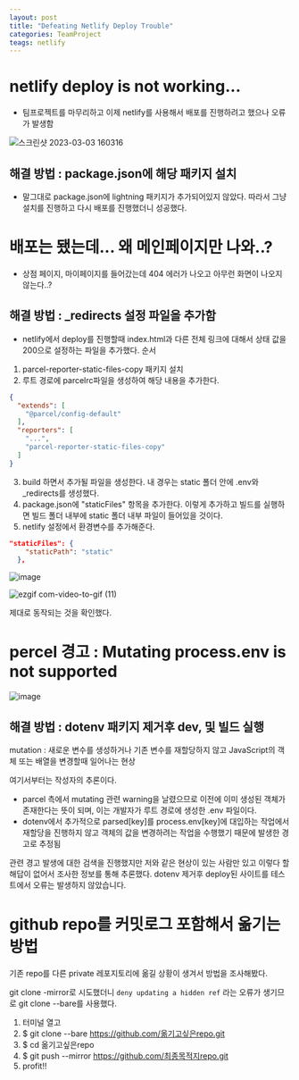 ```yaml
---
layout: post
title: "Defeating Netlify Deploy Trouble"
categories: TeamProject
teags: netlify
---
```


# netlify deploy is not working...

- 팀프로젝트를 마무리하고 이제 netlify를 사용해서 배포를 진행하려고 했으나 오류가 발생함

![스크린샷 2023-03-03 160316](https://user-images.githubusercontent.com/56331400/222944042-d3e2a7e7-923f-45e5-ba66-2631f93d60ec.png)


## 해결 방법 : package.json에 해당 패키지 설치
- 말그대로 package.json에 lightning 패키지가 추가되어있지 않았다. 따라서 그냥 설치를 진행하고 다시 배포를 진행했더니 성공했다.


# 배포는 됐는데... 왜 메인페이지만 나와..?

- 상점 페이지, 마이페이지를 들어갔는데 404 에러가 나오고 아무런 화면이 나오지 않는다..?

## 해결 방법 : _redirects 설정 파일을 추가함

- netlify에서 deploy를 진행할때 index.html과 다른 전체 링크에 대해서 상태 값을 200으로 설정하는 파일을 추가했다. 
순서
1. parcel-reporter-static-files-copy 패키지 설치
2. 루트 경로에 parcelrc파일을 생성하여 해당 내용을 추가한다.
```json
{
  "extends": [
    "@parcel/config-default"
  ],
  "reporters": [
    "...",
    "parcel-reporter-static-files-copy"
  ]
}

```
3. build 하면서 추가될 파일을 생성한다. 내 경우는 static 폴더 안에 .env와 _redirects를 생성했다.
4. package.json에 "staticFiles" 항목을 추가한다. 이렇게 추가하고 빌드를 실행하면 빌드 폴더 내부에 static 폴더 내부 파일이 들어있을 것이다.
5. netlify 설정에서 환경변수를 추가해준다.

```json
"staticFiles": {
    "staticPath": "static"
  },
```
![image](https://user-images.githubusercontent.com/56331400/222946080-8509944c-c49d-4921-9a46-d93156d6d732.png)

![ezgif com-video-to-gif (11)](https://user-images.githubusercontent.com/56331400/222948467-2f32751b-9970-484c-9cd7-176edc2b4025.gif)

제대로 동작되는 것을 확인했다.

# percel 경고 : Mutating process.env is not supported 

![image](https://user-images.githubusercontent.com/56331400/222949884-7dcd19fe-5c49-46ed-bfcd-21aa13e3199a.png)

## 해결 방법 : dotenv 패키지 제거후 dev, 및 빌드 실행

mutation : 새로운 변수를 생성하거나 기존 변수를 재할당하지 않고 JavaScript의 객체 또는 배열을 변경할때 일어나는 현상

여기서부터는 작성자의 추론이다. 

-  parcel 측에서 mutating 관련 warning을 날렸으므로 이전에 이미 생성된 객체가 존재한다는 뜻이 되며, 이는 개발자가 루트 경로에 생성한 .env 파일이다.
-  dotenv에서 추가적으로 parsed[key]를 process.env[key]에 대입하는 작업에서 재할당을 진행하지 않고 객체의 값을 변경하려는 작업을 수행했기 때문에 발생한 경고로 추정됨

관련 경고 발생에 대한 검색을 진행했지만 저와 같은 현상이 있는 사람만 있고 이렇다 할 해답이 없어서 조사한 정보를 통해 추론했다.
dotenv 제거후 deploy된 사이트를 테스트에서 오류는 발생하지 않았습니다. 

# github repo를 커밋로그 포함해서 옮기는 방법

기존 repo를 다른 private 레포지토리에 옮길 상황이 생겨서 방법을 조사해봤다.

git clone -mirror로 시도했더니  `deny updating a hidden ref` 라는 오류가 생기므로 git clone --bare를 사용했다.


1. 터미널 열고
2. $ git clone --bare https://github.com/옮기고싶은repo.git
3. $ cd 옮기고싶은repo
4. $ git push --mirror https://github.com/최종목적지repo.git
5. profit!!
